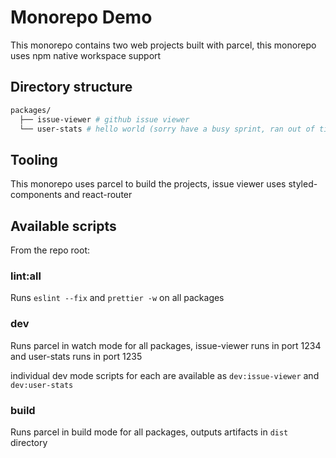 # Monorepo Demo

This monorepo contains two web projects built with parcel, this monorepo uses npm native workspace support

## Directory structure

```bash
packages/
  ├── issue-viewer # github issue viewer
  └── user-stats # hello world (sorry have a busy sprint, ran out of time)x
```

## Tooling

This monorepo uses parcel to build the projects, issue viewer uses styled-components and react-router

## Available scripts

From the repo root:

### lint:all

Runs `eslint --fix` and `prettier -w` on all packages

### dev

Runs parcel in watch mode for all packages, issue-viewer runs in port 1234 and user-stats runs in port 1235

individual dev mode scripts for each are available as `dev:issue-viewer` and `dev:user-stats`

### build

Runs parcel in build mode for all packages, outputs artifacts in `dist` directory